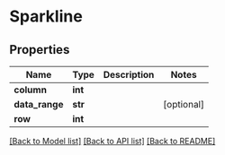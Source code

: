 # Sparkline

## Properties
Name | Type | Description | Notes
------------ | ------------- | ------------- | -------------
**column** | **int** |  | 
**data_range** | **str** |  | [optional] 
**row** | **int** |  | 

[[Back to Model list]](../README.md#documentation-for-models) [[Back to API list]](../README.md#documentation-for-api-endpoints) [[Back to README]](../README.md)



